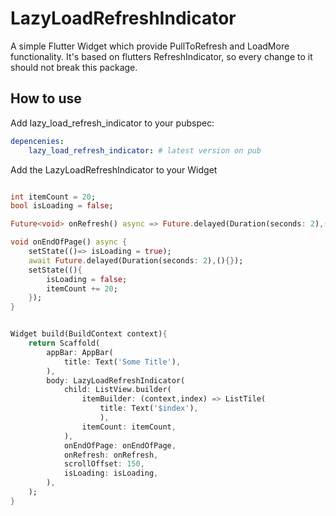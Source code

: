 # LazyLoadRefreshIndicator

A simple Flutter Widget which provide PullToRefresh and LoadMore functionality. It's based on flutters RefreshIndicator, so every change to it should not break this package.

## How to use

Add lazy_load_refresh_indicator to your pubspec:

```yaml
depencenies:
    lazy_load_refresh_indicator: # latest version on pub
```

Add the LazyLoadRefreshIndicator to your Widget

```dart

int itemCount = 20;
bool isLoading = false;

Future<void> onRefresh() async => Future.delayed(Duration(seconds: 2),() => setState(()=> itemCount = 20));

void onEndOfPage() async {
    setState(()=> isLoading = true);
    await Future.delayed(Duration(seconds: 2),(){});
    setState((){
        isLoading = false;
        itemCount += 20;
    });
}


Widget build(BuildContext context){
    return Scaffold(
        appBar: AppBar(
            title: Text('Some Title'),
        ),
        body: LazyLoadRefreshIndicator(
            child: ListView.builder(
                itemBuilder: (context,index) => ListTile(
                    title: Text('$index'),
                    ),
                itemCount: itemCount,
            ),
            onEndOfPage: onEndOfPage,
            onRefresh: onRefresh,
            scrollOffset: 150,
            isLoading: isLoading,
        ),
    );
}
```
